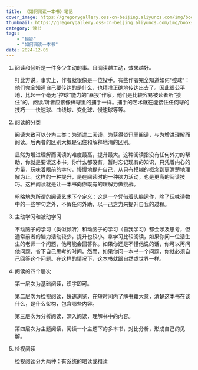 ```yaml
---
title: 《如何阅读一本书》笔记
cover_image: https://gregorygallery.oss-cn-beijing.aliyuncs.com/img/books.jpeg
thumbnail: https://gregorygallery.oss-cn-beijing.aliyuncs.com/img/books.jpeg
category: 读书
tags: 
    - "摄影"
    - "如何阅读一本书"
date: 2024-12-05
---
```


1. 阅读和倾听是一件多少主动的事。且阅读越主动，效果越好。

    打比方说，事实上，作者就很像是一位投手。有些作者完全知道如何“控球”​：他们完全知道自己要传达的是什么，也精准正确地传达出去了。因此很公平地，比起一个毫无“控球”能力的“暴投”作家，他们是比较容易被读者所“接住”的。阅读/听者应该像棒球里的捕手一样。捕手的艺术就在能接住任何球的技巧——快速球、曲线球、变化球、慢速球等等。

2. 阅读的分类

    阅读大致可以分为三类：为消遣二阅读，为获得资讯而阅读，与为增进理解而阅读。后两者的区别大概是记住和解释地清的区别。

    显然为增进理解而阅读的难度最高，提升最大。这种阅读指没有任何外力的帮助，你就是要读这本书。你什么都没有，暂时忘记现有的知识，只凭着内心的力量，玩味着眼前的字句，慢慢地提升自己，从只有模糊的概念到更清楚地理解为止。这样的一种提升，是在阅读时的一种脑力活动，也是更高的阅读技巧。这种阅读就是让一本书向你既有的理解力做挑战。

    粗略地为所谓的阅读艺术下个定义：这是一个凭借着头脑运作，除了玩味读物中的一些字句之外，不假任何外助，以一己之力来提升自我的过程。

3. 主动学习和被动学习

    不动脑子的学习（类似倾听）和动脑子的学习（自我学习）都会涉及思考，但通常前者的脑力活动较少，提升也较小。拿学习比较阅读，如果你问一位活生生的老师一个问题，他可能会回答你。如果你还是不懂他说的话，你可以再问他问题，省下自己思考的时间。然而，如果你问一本书一个问题，你就必须自己回答这个问题。在这样的情况下，这本书就跟自然或世界一样。

4. 阅读的四个层次

    第一层次为基础阅读，识字即可。

    第二层次为检视阅读，快速浏览，在短时间内了解书籍大意，清楚这本书在谈什么，是什么架构，包含哪些内容。

    第三层次为分析阅读，深入阅读，理解书中的内容。

    第四层次为主题阅读，阅读一个主题下的多本书，对比分析，形成自己的见解。

1. 检视阅读

    检视阅读分为两种：有系统的略读或粗读